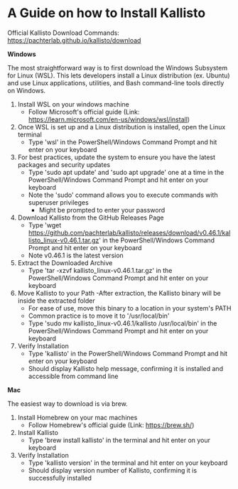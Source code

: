 # A Guide on how to Install Kallisto

Official Kallisto Download Commands: https://pachterlab.github.io/kallisto/download

**Windows**

The most straightforward way is to first download the Windows Subsystem for Linux (WSL). This lets developers install a Linux distribution (ex. Ubuntu) and use Linux applications, utilities, and Bash command-line tools directly on Windows.

1. Install WSL on your windows machine
    - Follow Microsoft's official guide (Link: https://learn.microsoft.com/en-us/windows/wsl/install)
2. Once WSL is set up and a Linux distribution is installed, open the Linux terminal
    - Type 'wsl' in the PowerShell/Windows Command Prompt and hit enter on your keyboard
3. For best practices, update the system to ensure you have the latest packages and security updates
    - Type 'sudo apt update' and 'sudo apt upgrade' one at a time in the PowerShell/Windows Command Prompt and hit enter on your keyboard
    - Note the 'sudo' command allows you to execute commands with superuser privileges
        - Might be prompted to enter your password
4. Download Kallisto from the GitHub Releases Page
    - Type 'wget https://github.com/pachterlab/kallisto/releases/download/v0.46.1/kallisto_linux-v0.46.1.tar.gz' in the PowerShell/Windows Command Prompt and hit enter on your keyboard
    - Note v0.46.1 is the latest version
5. Extract the Downloaded Archive
    - Type 'tar -xzvf kallisto_linux-v0.46.1.tar.gz' in the PowerShell/Windows Command Prompt and hit enter on your keyboard
6. Move Kallisto to your Path
    -After extraction, the Kallisto binary will be inside the extracted folder
    - For ease of use, move this binary to a location in your system's PATH
    - Common practice is to move it to '/usr/local/bin'
    - Type 'sudo mv kallisto_linux-v0.46.1/kallisto /usr/local/bin' in the PowerShell/Windows Command Prompt and hit enter on your keyboard
7. Verify Installation
    - Type 'kallisto' in the PowerShell/Windows Command Prompt and hit enter on your keyboard
    - Should display Kallisto help message, confirming it is installed and accessible from command line

**Mac**

The easiest way to download is via brew.

1. Install Homebrew on your mac machines
    - Follow Homebrew's official guide (Link: https://brew.sh/)
2. Install Kallisto
    - Type 'brew install kallisto' in the terminal and hit enter on your keyboard
3. Verify Installation
    - Type 'kallisto version' in the terminal and hit enter on your keyboard
    - Should display version number of Kallisto, confirming it is successfully installed
